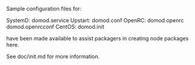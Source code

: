 Sample configuration files for:

SystemD: domod.service
Upstart: domod.conf
OpenRC:  domod.openrc
         domod.openrcconf
CentOS:  domod.init

have been made available to assist packagers in creating node packages here.

See doc/init.md for more information.
